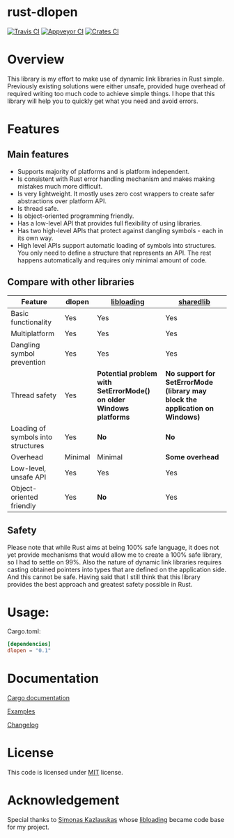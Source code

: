 # rust-dlopen

[![Travis CI][tcii]][tci] [![Appveyor CI][acii]][aci] [![Crates CI][ccii]][cci]  

[tcii]: https://travis-ci.org/szymonwieloch/rust-dlopen.svg?branch=master
[tci]: https://travis-ci.org/szymonwieloch/rust-dlopen
[acii]: https://ci.appveyor.com/api/projects/status/github/szymonwieloch/rust-dlopen?svg=true
[aci]: https://ci.appveyor.com/project/szymonwieloch/rust-dlopen
[ccii]: https://img.shields.io/crates/v/dlopen.svg
[cci]: https://crates.io/crates/dlopen

# Overview

This library is my effort to make use of dynamic link libraries in Rust simple.
Previously existing solutions were either unsafe, provided huge overhead of required writing too much code to achieve simple things.
I hope that this library will help you to quickly get what you need and avoid errors.

# Features

## Main features

* Supports majority of platforms and is platform independent.
* Is consistent with Rust error handling mechanism and makes making mistakes much more difficult.
* Is very lightweight. It mostly uses zero cost wrappers to create safer abstractions over platform API.
* Is thread safe.
* Is object-oriented programming friendly.
* Has a low-level API that provides full flexibility of using libraries.
* Has two high-level APIs that protect against dangling symbols - each in its own way.
* High level APIs support automatic loading of symbols into structures. You only need to define a
    structure that represents an API. The rest happens automatically and requires only minimal amount of code.

## Compare with other libraries

|Feature                             | dlopen     | [libloading](https://github.com/nagisa/rust_libloading) | [sharedlib](https://github.com/Tyleo/sharedlib) |
|------------------------------------|------------|---------------------------------------------------------|-------------------------------------------------|
| Basic functionality                | Yes        | Yes        | Yes       |
| Multiplatform                      | Yes        | Yes        | Yes       |
|Dangling symbol prevention          | Yes        | Yes        | Yes       |
| Thread safety                      | Yes        | **Potential problem with SetErrorMode() on older Windows platforms** | **No support for SetErrorMode (library may block the application on Windows)**|
| Loading of symbols into structures | Yes        | **No**     | **No**     
| Overhead                           | Minimal    | Minimal    | **Some overhead** |
| Low-level, unsafe API              | Yes        | Yes        | Yes       |
| Object-oriented friendly           | Yes        | **No**       | Yes     | 

## Safety
	
Please note that while Rust aims at being 100% safe language, it does not yet provide mechanisms that would allow me to create a 100% safe library, so I had to settle on 99%.
Also the nature of dynamic link libraries requires casting obtained pointers into types that are defined on the application side. And this cannot be safe. 
Having said that I still think that this library provides the best approach and greatest safety possible in Rust.

# Usage:
Cargo.toml:
```toml
[dependencies]
dlopen = "0.1"
```

# Documentation
    
[Cargo documentation](https://docs.rs/dlopen)
    
[Examples](./examples)

[Changelog](./CHANGELOG.md)
    
# License
This code is licensed under [MIT](./LICENSE) license.

# Acknowledgement

Special thanks to [Simonas Kazlauskas](https://github.com/nagisa) whose [libloading](https://github.com/nagisa/rust_libloading) became code base for my project.
